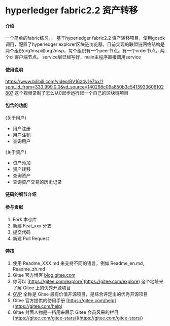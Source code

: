 # hyperledger fabric2.2 资产转移

#### 介绍
一个简单的fabric练习。。 基于hyperledger fabric2.2 资产转移项目，使用gosdk调用，配置了hyperledger explorer区块链浏览器。目前实现的联盟链网络结构是两个组织org1msp和org2msp，每个组织有一个peer节点。有一个order节点，两个cli客户端节点。 service层已经写好，main主程序直接调用service



#### 使用说明

https://www.bilibili.com/video/BV16z4y1e7bx/?spm_id_from=333.999.0.0&vd_source=140298c09a850b3c5413933606102807   这个视频录制了怎么从0起步运行起一个自己的区块链项目


#### 包含的功能
(关于用户)

- 用户注册
- 用户注销
- 查询用户


(关于资产)

- 资产添加
- 资产转移
- 查询资产
- 查询资产交易的历史记录

#### 链码的细节介绍



#### 参与贡献

1.  Fork 本仓库
2.  新建 Feat_xxx 分支
3.  提交代码
4.  新建 Pull Request


#### 特技

1.  使用 Readme\_XXX.md 来支持不同的语言，例如 Readme\_en.md, Readme\_zh.md
2.  Gitee 官方博客 [blog.gitee.com](https://blog.gitee.com)
3.  你可以 [https://gitee.com/explore](https://gitee.com/explore) 这个地址来了解 Gitee 上的优秀开源项目
4.  [GVP](https://gitee.com/gvp) 全称是 Gitee 最有价值开源项目，是综合评定出的优秀开源项目
5.  Gitee 官方提供的使用手册 [https://gitee.com/help](https://gitee.com/help)
6.  Gitee 封面人物是一档用来展示 Gitee 会员风采的栏目 [https://gitee.com/gitee-stars/](https://gitee.com/gitee-stars/)
